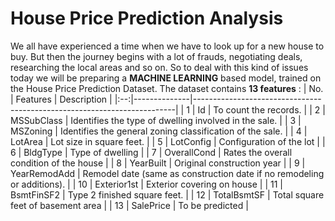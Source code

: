# House Price Prediction Analysis
We all have experienced a time when we have to look up for a new house to buy. But then the journey begins with a lot of frauds, negotiating deals, researching the local areas and so on. So to deal with this kind
of issues today we will be preparing a **MACHINE LEARNING** based model, trained on the House Price Prediction Dataset. 
The dataset contains **13 features** :
|  No. | Features           | Description                                                 |
|:--:|--------------|-------------------------------------------------------------------------|
|  1 | Id           | To count the records.                                                   |
|  2 | MSSubClass   |  Identifies the type of dwelling involved in the sale.                  |
|  3 | MSZoning     | Identifies the general zoning classification of the sale.               |
|  4 | LotArea      |  Lot size in square feet.                                               |
|  5 | LotConfig    | Configuration of the lot                                                |
|  6 | BldgType     | Type of dwelling                                                        |
|  7 | OverallCond  | Rates the overall condition of the house                                |
|  8 | YearBuilt    | Original construction year                                              |
|  9 | YearRemodAdd | Remodel date (same as construction date if no remodeling or additions). |
| 10 | Exterior1st  | Exterior covering on house                                              |
| 11 | BsmtFinSF2   | Type 2 finished square feet.                                            |
| 12 | TotalBsmtSF  | Total square feet of basement area                                      |
| 13 | SalePrice    | To be predicted                                                         |
